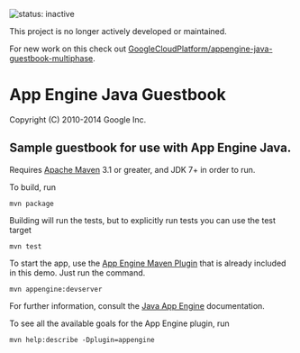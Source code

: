 ![status: inactive](https://img.shields.io/badge/status-inactive-red.svg)

This project is no longer actively developed or maintained.

For new work on this check out
[GoogleCloudPlatform/appengine-java-guestbook-multiphase](https://github.com/GoogleCloudPlatform/appengine-java-guestbook-multiphase).

# App Engine Java Guestbook

Copyright (C) 2010-2014 Google Inc.

## Sample guestbook for use with App Engine Java.

Requires [Apache Maven](http://maven.apache.org) 3.1 or greater, and JDK 7+ in order to run.

To build, run

    mvn package

Building will run the tests, but to explicitly run tests you can use the test target

    mvn test

To start the app, use the [App Engine Maven Plugin](http://code.google.com/p/appengine-maven-plugin/) that is already included in this demo.  Just run the command.

    mvn appengine:devserver

For further information, consult the [Java App Engine](https://developers.google.com/appengine/docs/java/overview) documentation.

To see all the available goals for the App Engine plugin, run

    mvn help:describe -Dplugin=appengine

